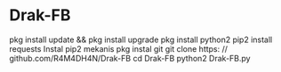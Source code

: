 # Drak-FB
pkg install update && pkg install upgrade
pkg install python2
pip2 install requests
Instal pip2 mekanis
pkg instal git
git clone https: // github.com/R4M4DH4N/Drak-FB
cd Drak-FB
python2 Drak-FB.py
